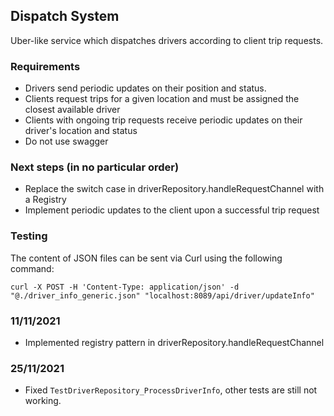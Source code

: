 ## Dispatch System

Uber-like service which dispatches drivers according to client trip requests.

### Requirements

- Drivers send periodic updates on their position and status.
- Clients request trips for a given location and must be assigned the closest available driver
- Clients with ongoing trip requests receive periodic updates on their driver's location and status
- Do not use swagger

### Next steps (in no particular order)

- Replace the switch case in driverRepository.handleRequestChannel with a Registry
- Implement periodic updates to the client upon a successful trip request

### Testing

The content of JSON files can be sent via Curl using the following command:

`curl -X POST -H 'Content-Type: application/json' -d "@./driver_info_generic.json" "localhost:8089/api/driver/updateInfo"`

### 11/11/2021

- Implemented registry pattern in driverRepository.handleRequestChannel

### 25/11/2021

- Fixed `TestDriverRepository_ProcessDriverInfo`, other tests are still not working.